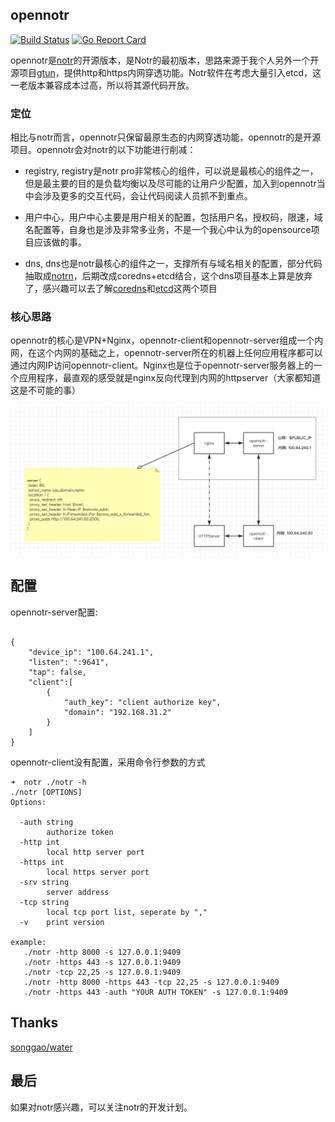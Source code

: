 ## opennotr
[![Build Status](https://travis-ci.org/ICKelin/opennotr.svg?branch=master)](https://travis-ci.org/ICKelin/opennotr)
[![Go Report Card](https://goreportcard.com/badge/github.com/ICKelin/opennotr)](https://goreportcard.com/report/github.com/ICKelin/opennotr)

opennotr是[notr](http://www.notr.tech)的开源版本，是Notr的最初版本，思路来源于我个人另外一个开源项目[gtun](https://github.com/ICKelin/gtun)，提供http和https内网穿透功能。Notr软件在考虑大量引入etcd，这一老版本兼容成本过高，所以将其源代码开放。

### 定位
相比与notr而言，opennotr只保留最原生态的内网穿透功能，opennotr的是开源项目。opennotr会对notr的以下功能进行削减：

- registry, registry是notr pro非常核心的组件，可以说是最核心的组件之一，但是最主要的目的是负载均衡以及尽可能的让用户少配置，加入到opennotr当中会涉及更多的交互代码，会让代码阅读人员抓不到重点。

- 用户中心，用户中心主要是用户相关的配置，包括用户名，授权码，限速，域名配置等，自身也是涉及非常多业务，不是一个我心中认为的opensource项目应该做的事。

- dns, dns也是notr最核心的组件之一，支撑所有与域名相关的配置，部分代码抽取成[notrn](https://github.com/ICKelin/notrns)，后期改成coredns+etcd结合，这个dns项目基本上算是放弃了，感兴趣可以去了解[coredns](https://github.com/coredns/coredns)和[etcd](https://github.com/etcd-io/etcd)这两个项目

### 核心思路
opennotr的核心是VPN+Nginx，opennotr-client和opennotr-server组成一个内网，在这个内网的基础之上，opennotr-server所在的机器上任何应用程序都可以通过内网IP访问opennotr-client。Nginx也是位于opennotr-server服务器上的一个应用程序，最直观的感受就是nginx反向代理到内网的httpserver（大家都知道这是不可能的事）

![核心思路](arch.jpg)

## 配置

opennotr-server配置:
```

{
    "device_ip": "100.64.241.1",
    "listen": ":9641",
    "tap": false,
    "client":[
        {
            "auth_key": "client authorize key",
            "domain": "192.168.31.2"
        }
    ]
}
```

opennotr-client没有配置，采用命令行参数的方式

```
➜  notr ./notr -h
./notr [OPTIONS]
Options:

  -auth string
    	authorize token
  -http int
    	local http server port
  -https int
    	local https server port
  -srv string
    	server address
  -tcp string
    	local tcp port list, seperate by ","
  -v	print version

example:
   ./notr -http 8000 -s 127.0.0.1:9409
   ./notr -https 443 -s 127.0.0.1:9409
   ./notr -tcp 22,25 -s 127.0.0.1:9409
   ./notr -http 8000 -https 443 -tcp 22,25 -s 127.0.0.1:9409
   ./notr -https 443 -auth "YOUR AUTH TOKEN" -s 127.0.0.1:9409

```

## Thanks
[songgao/water](https://github.com/songgao/water)

## 最后
如果对notr感兴趣，可以关注notr的开发计划。